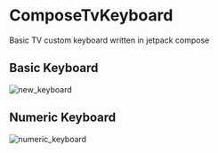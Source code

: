 # ComposeTvKeyboard

Basic TV custom keyboard written in jetpack compose 

## Basic Keyboard
![new_keyboard](https://user-images.githubusercontent.com/21205138/218205995-767174dd-7658-4bd9-8f23-aa1f6b4066b4.png)



## Numeric Keyboard 
![numeric_keyboard](https://user-images.githubusercontent.com/21205138/217094096-59d6b801-664b-40b6-9e8a-7af5e2fee7e0.png)


